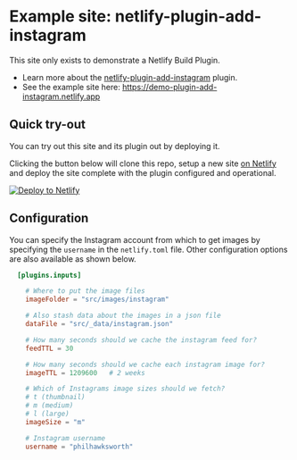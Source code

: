 # Example site: netlify-plugin-add-instagram

This site only exists to demonstrate a Netlify Build Plugin.

- Learn more about the [netlify-plugin-add-instagram](https://github.com/philhawksworth/netlify-plugin-add-instagram) plugin.
- See the example site here: https://demo-plugin-add-instagram.netlify.app


## Quick try-out

You can try out this site and its plugin out by deploying it.

Clicking the button below will clone this repo, setup a new site [on Netlify](https://netlify.com?utm_source=github&utm_medium=plugin-addinstagram-pnh&utm_campaign=devex) and deploy the site complete with the plugin configured and operational.

[![Deploy to Netlify](https://www.netlify.com/img/deploy/button.svg)](https://app.netlify.com/start/deploy?repository=https://github.com/philhawksworth/demo-netlify-plugin-add-instagram&utm_source=github&utm_medium=plugin-addinstagram-pnh&utm_campaign=devex)

## Configuration

You can specify the Instagram account from which to get images by specifying the `username` in the `netlify.toml` file. Other configuration options are also available as shown below.

```toml
  [plugins.inputs]

    # Where to put the image files
    imageFolder = "src/images/instagram"

    # Also stash data about the images in a json file
    dataFile = "src/_data/instagram.json"

    # How many seconds should we cache the instagram feed for?
    feedTTL = 30

    # How many seconds should we cache each instagram image for?
    imageTTL = 1209600   # 2 weeks

    # Which of Instagrams image sizes should we fetch?
    # t (thumbnail)
    # m (medium)
    # l (large)
    imageSize = "m"

    # Instagram username
    username = "philhawksworth"
```

